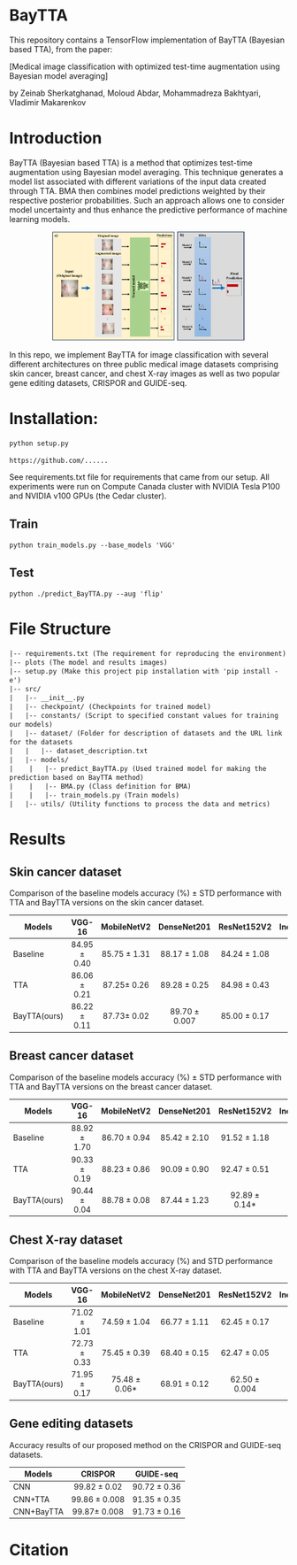 # BayTTA

This repository contains a TensorFlow implementation of BayTTA (Bayesian based TTA), from the paper: 

[Medical image classification with optimized test-time augmentation using
Bayesian model averaging]

by Zeinab Sherkatghanad, Moloud Abdar, Mohammadreza Bakhtyari, Vladimir Makarenkov



# Introduction

BayTTA (Bayesian based TTA) is a method that optimizes test-time augmentation using Bayesian model averaging. This technique generates a model list associated with different variations of the input data created through TTA. BMA then combines model predictions weighted by their respective posterior probabilities. Such an approach allows one to consider model uncertainty and thus enhance the predictive performance of machine learning models. 

<p align="center">
<img src="https://github.com/Z-Sherkat/BayTTA/blob/main/plots/TTA-BMA-Med.pdf" width=350>


In this repo, we implement BayTTA for image classification with several different architectures on three public medical image datasets comprising skin cancer, breast cancer, and chest X-ray images as well as two popular gene editing datasets, CRISPOR and GUIDE-seq.



# Installation:

```bash
python setup.py 
```


```bash
https://github.com/......
```


See requirements.txt file for requirements that came from our setup. All experiments were run on 
Compute Canada cluster with NVIDIA Tesla P100 and NVIDIA v100 GPUs (the Cedar cluster).
## Train 

```
python train_models.py --base_models 'VGG'
```

## Test 

```
python ./predict_BayTTA.py --aug 'flip'
```

# File Structure

```
|-- requirements.txt (The requirement for reproducing the environment)
|-- plots (The model and results images)
|-- setup.py (Make this project pip installation with 'pip install -e')
|-- src/ 
|   |-- __init__.py
|   |-- checkpoint/ (Checkpoints for trained model)
|   |-- constants/ (Script to specified constant values for training our models)
|   |-- dataset/ (Folder for description of datasets and the URL link for the datasets
|   |   |-- dataset_description.txt
|   |-- models/
|    |   |-- predict_BayTTA.py (Used trained model for making the prediction based on BayTTA method) 
|    |   |-- BMA.py (Class definition for BMA)
|    |   |-- train_models.py (Train models)
|   |-- utils/ (Utility functions to process the data and metrics)

```


# Results

## Skin cancer dataset

Comparison of the baseline models accuracy (%) ± STD performance with TTA and BayTTA versions on the skin cancer dataset. 


|Models 	|VGG-16 	|MobileNetV2 	|DenseNet201 	|ResNet152V2 	|InceptionResNetV2|
| --------------|:-------------:|:-------------:|:-------------:|:-------------:|:---------------:|
|Baseline 	|84.95 ± 0.40	|85.75 ± 1.31	|88.17 ± 1.08	|84.24 ± 1.08	|81.63 ± 1.70	  |
|TTA 		|86.06 ± 0.21 	|87.25± 0.26 	|89.28 ± 0.25 	|84.98 ± 0.43 	|83.22± 0.35	  |
|BayTTA(ours) 	|86.22 ± 0.11	|87.73± 0.02	|89.70 ± 0.007	|85.00 ± 0.17	|83.94 ± 0.17	  |


## Breast cancer  dataset
Comparison of the baseline models accuracy (%) ± STD performance with TTA and BayTTA versions on the breast cancer dataset. 


|Models 	|VGG-16 	|MobileNetV2 	|DenseNet201 	|ResNet152V2 	|InceptionResNetV2|
| --------------|:-------------:|:-------------:|:-------------:|:-------------:|:---------------:|
|Baseline 	|88.92 ± 1.70 	|86.70 ± 0.94	| 85.42 ± 2.10	| 91.52 ± 1.18	| 91.25 ± 0.98	  |
|TTA 		|90.33 ± 0.19 	|88.23 ± 0.86	| 90.09 ± 0.90	| 92.47 ± 0.51	| 92.95 ± 0.50	  |
|BayTTA(ours) 	|90.44 ± 0.04	| 88.78 ± 0.08	| 87.44 ± 1.23	| 92.89 ± 0.14*	| 92.55 ± 0.29	  |



## Chest X-ray dataset
Comparison of the baseline models accuracy (%) and STD performance with TTA and BayTTA versions on the chest X-ray dataset.


|Models 	|VGG-16 	|MobileNetV2 	|DenseNet201 	|ResNet152V2 	|InceptionResNetV2|
| --------------|:-------------:|:-------------:|:-------------:|:-------------:|:---------------:|
|Baseline 	|71.02 ± 1.01 	| 74.59 ± 1.04 	| 66.77 ± 1.11 	| 62.45 ± 0.17 	|70.45 ± 1.80	  |
|TTA  		|72.73 ± 0.33 	| 75.45 ± 0.39 	| 68.40 ± 0.15 	| 62.47 ± 0.05 	|71.61± 0.41	  |
|BayTTA(ours)  	|71.95 ± 0.17  	|75.48 ± 0.06* 	| 68.91 ± 0.12 	| 62.50 ± 0.004 |73.08± 0.23	  |


## Gene editing datasets
Accuracy results of our proposed method on the CRISPOR and GUIDE-seq datasets.

|Models 	  |CRISPOR 	      |GUIDE-seq	|
| ----------|:-------------:|:-------------:|
|CNN		    | 99.82 ± 0.02	| 90.72 ± 0.36  |
|CNN+TTA	  | 99.86 ± 0.008	| 91.35 ± 0.35  |
|CNN+BayTTA |99.87± 0.008	  | 91.73 ± 0.16  |


# Citation




